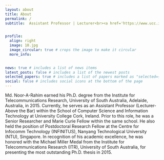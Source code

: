 ```yaml
---
layout: about
title: About
permalink: /
subtitle:  Assistant Professor | Lecturer<br><a href='https://www.ucc.ie/en/compsci/'>School of Computer Science and Information Technology</a> <br><a href='https://www.ucc.ie/en/'>University College Cork, Ireland 


profile:
  align: right
  image: 10.jpg
  image_circular: true # crops the image to make it circular
  more_info: 

    
news: true # includes a list of news items
latest_posts: false # includes a list of the newest posts
selected_papers: true # includes a list of papers marked as "selected={true}"
social: false # includes social icons at the bottom of the page
---
```


Md. Noor-A-Rahim earned his Ph.D. degree from the Institute for Telecommunications Research, University of South Australia, Adelaide, Australia, in 2015. Currently, he serves as an Assistant Professor (Lecturer-Above the Bar) within the School of Computer Science and Information Technology at University College Cork, Ireland. Prior to this role, he was a Senior Researcher and Marie Curie Fellow within the same school. He also held the position of Postdoctoral Research Fellow at the Centre for Infocomm Technology (INFINITUS), Nanyang Technological University (NTU), Singapore. In recognition of his academic excellence, he was honored with the Michael Miller Medal from the Institute for Telecommunications Research (ITR), University of South Australia, for presenting the most outstanding Ph.D. thesis in 2015. 

<!--Write your biography here. Tell the world about yourself. Link to your favorite [subreddit](http://reddit.com). You can put a picture in, too. The code is already in, just name your picture `prof_pic.jpg` and put it in the `img/` folder.

Put your address / P.O. box / other info right below your picture. You can also disable any of these elements by editing `profile` property of the YAML header of your `_pages/about.md`. Edit `_bibliography/papers.bib` and Jekyll will render your [publications page](/al-folio/publications/) automatically.

Link to your social media connections, too. This theme is set up to use [Font Awesome icons](https://fontawesome.com/) and [Academicons](https://jpswalsh.github.io/academicons/), like the ones below. Add your Facebook, Twitter, LinkedIn, Google Scholar, or just disable all of them. 

Dr. Noor-A-Rahim's research interests encompass a wide array of fields, including intelligent transportation systems, machine learning, Internet of Things, and signal processing. 

-->
